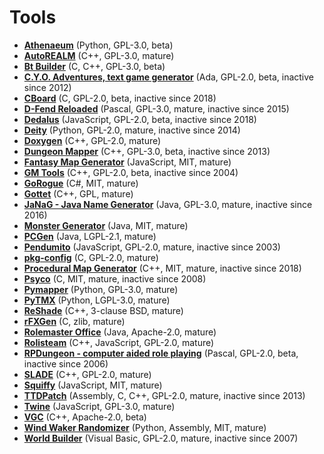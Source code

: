 [comment]: # (autogenerated content, do not edit)
# Tools

- **[Athenaeum](../athenaeum.md)** (Python, GPL-3.0, beta)
- **[AutoREALM](../autorealm.md)** (C++, GPL-3.0, mature)
- **[Bt Builder](../bt_builder.md)** (C, C++, GPL-3.0, beta)
- **[C.Y.O. Adventures, text game generator](../cyo_adventures_text_game_generator.md)** (Ada, GPL-2.0, beta, inactive since 2012)
- **[CBoard](../cboard.md)** (C, GPL-2.0, beta, inactive since 2018)
- **[D-Fend Reloaded](../d-fend_reloaded.md)** (Pascal, GPL-3.0, mature, inactive since 2015)
- **[Dedalus](../dedalus.md)** (JavaScript, GPL-2.0, beta, inactive since 2018)
- **[Deity](../deity.md)** (Python, GPL-2.0, mature, inactive since 2014)
- **[Doxygen](../doxygen.md)** (C++, GPL-2.0, mature)
- **[Dungeon Mapper](../dungeon_mapper.md)** (C++, GPL-3.0, beta, inactive since 2013)
- **[Fantasy Map Generator](../fantasy_map_generator.md)** (JavaScript, MIT, mature)
- **[GM Tools](../gm_tools.md)** (C++, GPL-2.0, beta, inactive since 2004)
- **[GoRogue](../gorogue.md)** (C#, MIT, mature)
- **[Gottet](../gottet.md)** (C++, GPL, mature)
- **[JaNaG - Java Name Generator](../janag-java_name_generator.md)** (Java, GPL-3.0, mature, inactive since 2016)
- **[Monster Generator](../monster_generator.md)** (Java, MIT, mature)
- **[PCGen](../pcgen.md)** (Java, LGPL-2.1, mature)
- **[Pendumito](../pendumito.md)** (JavaScript, GPL-2.0, mature, inactive since 2003)
- **[pkg-config](../pkg-config.md)** (C, GPL-2.0, mature)
- **[Procedural Map Generator](../procedural_map_generator.md)** (C++, MIT, mature, inactive since 2018)
- **[Psyco](../psyco.md)** (C, MIT, mature, inactive since 2008)
- **[Pymapper](../pymapper.md)** (Python, GPL-3.0, mature)
- **[PyTMX](../pytmx.md)** (Python, LGPL-3.0, mature)
- **[ReShade](../reshade.md)** (C++, 3-clause BSD, mature)
- **[rFXGen](../rfxgen.md)** (C, zlib, mature)
- **[Rolemaster Office](../rolemaster_office.md)** (Java, Apache-2.0, mature)
- **[Rolisteam](../rolisteam.md)** (C++, JavaScript, GPL-2.0, mature)
- **[RPDungeon - computer aided role playing](../rpdungeon-computer_aided_role_playing.md)** (Pascal, GPL-2.0, beta, inactive since 2006)
- **[SLADE](../slade.md)** (C++, GPL-2.0, mature)
- **[Squiffy](../squiffy.md)** (JavaScript, MIT, mature)
- **[TTDPatch](../ttdpatch.md)** (Assembly, C, C++, GPL-2.0, mature, inactive since 2013)
- **[Twine](../twine.md)** (JavaScript, GPL-3.0, mature)
- **[VGC](../vgc.md)** (C++, Apache-2.0, beta)
- **[Wind Waker Randomizer](../wind_waker_randomizer.md)** (Python, Assembly, MIT, mature)
- **[World Builder](../world_builder.md)** (Visual Basic, GPL-2.0, mature, inactive since 2007)